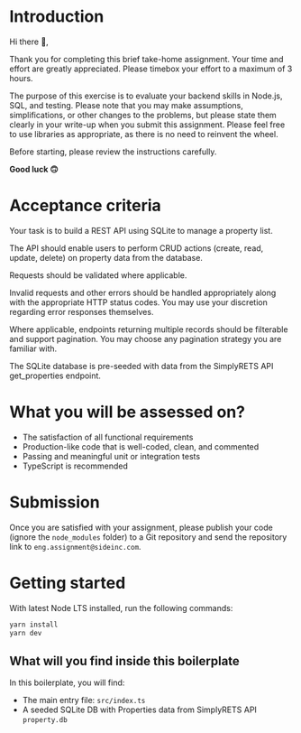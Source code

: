 # Introduction

Hi there 👋,

Thank you for completing this brief take-home assignment. Your time and effort are greatly appreciated. Please timebox your effort to a maximum of 3 hours.

The purpose of this exercise is to evaluate your backend skills in Node.js, SQL, and testing. Please note that you may make assumptions, simplifications, or other changes to the problems, but please state them clearly in your write-up when you submit this assignment. Please feel free to use libraries as appropriate, as there is no need to reinvent the wheel.

Before starting, please review the instructions carefully.

**Good luck 🙃**

# Acceptance criteria

Your task is to build a REST API using SQLite to manage a property list.

The API should enable users to perform CRUD actions (create, read, update, delete) on property data from the database.

Requests should be validated where applicable.

Invalid requests and other errors should be handled appropriately along with the appropriate HTTP status codes. You may use your discretion regarding error responses themselves.

Where applicable, endpoints returning multiple records should be filterable and support pagination. You may choose any pagination strategy you are familiar with.

The SQLite database is pre-seeded with data from the SimplyRETS API get_properties endpoint.

# What you will be assessed on?

- The satisfaction of all functional requirements
- Production-like code that is well-coded, clean, and commented
- Passing and meaningful unit or integration tests
- TypeScript is recommended

# Submission

Once you are satisfied with your assignment, please publish your code (ignore the `node_modules` folder) to a Git repository and send the repository link to `eng.assignment@sideinc.com`.

# Getting started

With latest Node LTS installed, run the following commands:

```sh
yarn install
yarn dev
```

## What will you find inside this boilerplate

In this boilerplate, you will find:

- The main entry file: `src/index.ts`
- A seeded SQLite DB with Properties data from SimplyRETS API `property.db`
